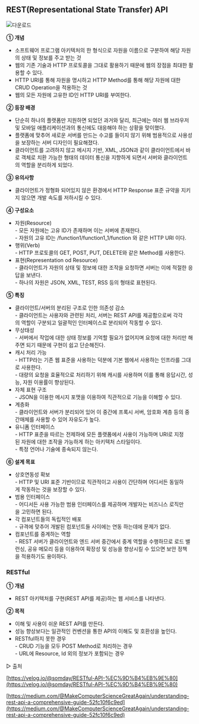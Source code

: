 ## **REST(Representational State Transfer) API**

![다운로드](https://github.com/heewooKim/1team/assets/65803251/6dea20a2-283e-4f95-8156-281d9efb16c1)

**① 개념**

-   소프트웨어 프로그램 아키텍처의 한 형식으로 자원을 이름으로 구분하여 해당 자원의 상태 및 정보를 주고 받는 것
-   웹의 기존 기술과 HTTP 프로토콜을 그대로 활용하기 때문에 웹의 장점을 최대한 활용할 수 있다.
-   HTTP URI를 통해 자원을 명시하고 HTTP Method를 통해 해당 자원에 대한 CRUD Operation을 적용하는 것
-   웹의 모든 자원에 고유한 ID인 HTTP URI를 부여한다.

**② 등장 배경**

-   단순히 하나의 플랫폼만 지원하면 되었던 과거와 달리, 최근에는 여러 웹 브라우저 및 모바일 애플리케이션과의 통신에도 대응해야 하는 상황을 맞이했다.
-   플랫폼에 맞추어 새로운 서버를 만드는 수고를 들이지 않기 위해 범용적으로 사용성을 보장하는 서버 디자인이 필요해졌다.
-   클라이언트를 고려하지 않고 메시지 기반, XML, JSON과 같이 클라이언트에서 바로 객체로 치환 가능한 형태의 데이터 통신을 지향하게 되면서 서버와 클라이언트의 역할을 분리하게 되었다.

**③ 유의사항**

-   클라이언트가 정형화 되어있지 않은 환경에서 HTTP Response 표준 규약을 지키지 않으면 개발 속도를 저하시킬 수 있다.

**④ 구성요소**

-   자원(Resource)  
    \- 모든 자원에는 고유 ID가 존재하며 이는 서버에 존재한다.  
    \- 자원의 고유 ID는 /function1/function1\_1/function 와 같은 HTTP URI 이다.
-   행위(Verb)  
    \- HTTP 프로토콜의 GET, POST, PUT, DELETE와 같은 Method를 사용한다.
-   표현(Representation od Resource)  
    \- 클라이언트가 자원의 상태 및 정보에 대한 조작을 요청하면 서버는 이에 적절한 응답을 보낸다.  
    \- 하나의 자원은 JSON, XML, TEST, RSS 등의 형태로 표현된다.

**⑤ 특징**

-   클라이언트/서버의 분리된 구조로 인한 의존성 감소  
    \- 클라이언트는 사용자와 관련된 처리, 서버는 REST API를 제공함으로써 각각의 역할이 구분되고 일괄적인 인터페이스로 분리되어 작동할 수 있다.
-   무상태성  
    \- 서버에서 작업에 대한 상태 정보를 기억할 필요가 없어지며 요청에 대한 처리만 해주면 되기 때문에 구현이 쉽고 단순해진다.
-   캐시 처리 가능  
    \- HTTP라는 기존 웹 표준을 사용하는 덕분에 기본 웹에서 사용하는 인프라를 그대로 사용한다.  
    \- 대량의 요청을 효율적으로 처리하기 위해 캐시를 사용하며 이를 통해 응답시간, 성능, 자원 이용률이 향상된다.
-   자체 표현 구조  
    \- JSON을 이용한 메시지 포맷을 이용하여 직관적으로 기능을 이해할 수 있다.
-   계층화  
    \- 클라이언트와 서버가 분리되어 있어 이 중간에 프록시 서버, 암호화 계층 등의 중간매체를 사용할 수 있어 자유도가 높다.
-   유니폼 인터페이스  
    \- HTTP 표준을 따르는 전제하에 모든 플랫폼에서 사용이 가능하며 URI로 지정된 자원에 대한 조작을 가능하게 하는 아키텍처 스타일이다.  
    \- 특정 언어나 기술에 종속되지 않는다.

**⑥ 설계 목표**

-   상호연동성 확보  
    \- HTTP 및 URI 표준 기반이므로 직관적이고 사용이 간단하며 어디서든 동일하게 작동하는 것을 보장할 수 있다.
-   범용 인터페이스  
    \- 어디서든 사용 가능한 범용 인터페이스를 제공하며 개발자는 비즈니스 로직만을 고민하면 된다.
-   각 컴포넌트들의 독립적인 배포  
    \- 규격에 맞추어 개발된 컴포넌트들 사이에는 연동 하는데에 문제가 없다.
-   컴포넌트를 중계하는 역할  
    \- REST 서버가 클라이언트와 엔드 서버 중간에서 중계 역할을 수행하므로 로드 밸런싱, 공유 메모리 등을 이용하여 확장성 및 성능을 향상시킬 수 있으면 보안 정책을 적용하기도 용이하다.

### **RESTful**

**① 개념**

-   REST 아키텍처를 구현(REST API를 제공)하는 웹 서비스를 나타낸다.

**② 목적**

-   이해 및 사용이 쉬운 REST API를 만든다.
-   성능 향상보다는 일관적인 컨벤션을 통한 API의 이해도 및 호환성을 높인다.
-   RESTful하지 못한 경우  
    \- CRUD 기능을 모두 POST Method로 처리하는 경우  
    \- URL에 Resource, Id 외의 정보가 포함되는 경우

▷ 출처

[https://velog.io/@somday/RESTful-API-%EC%9D%B4%EB%9E%80](https://velog.io/@somday/RESTful-API-%EC%9D%B4%EB%9E%80)

[https://medium.com/@MakeComputerScienceGreatAgain/understanding-rest-api-a-comprehensive-guide-52fc10f6c9ed](https://medium.com/@MakeComputerScienceGreatAgain/understanding-rest-api-a-comprehensive-guide-52fc10f6c9ed)
